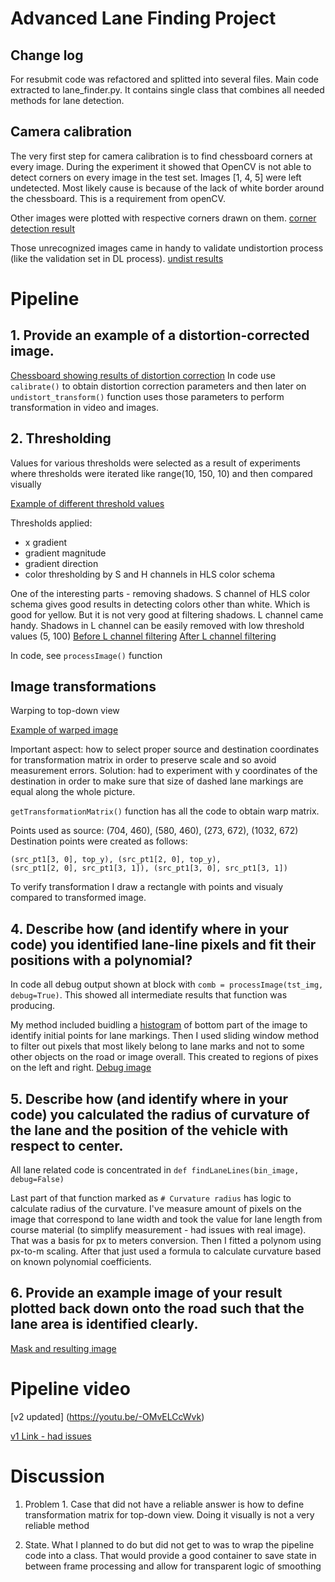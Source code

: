 # Advanced Lane Finding Project

## Change log
For resubmit code was refactored and splitted into several files.
Main code extracted to lane_finder.py. It contains single class that combines all needed methods for
lane detection.


## Camera calibration
The very first step for camera calibration is to find chessboard corners at every image.
During the experiment it showed that OpenCV is not able to detect corners on every image in the test set. 
Images [1, 4, 5] were left undetected. Most likely cause is because of the lack of white border around the chessboard.
This is a requirement from openCV.

Other images were plotted with respective corners drawn on them.
[corner detection result](https://www.dropbox.com/s/cwtdkqmr5uypwfr/Screenshot%202017-07-31%2011.42.21.png?dl=0)

Those unrecognized images came in handy to validate undistortion process (like the validation set in DL process). 
[undist results](https://www.dropbox.com/s/8fvh8ipm9l42bc4/Screenshot%202017-07-31%2013.03.29.png?dl=0)


# Pipeline

## 1. Provide an example of a distortion-corrected image. 
[Chessboard showing results of distortion correction](https://www.dropbox.com/s/z2avmxp60qbq7qz/Screenshot%202017-08-09%2023.10.57.png?dl=0)
In code use `calibrate()` to obtain distortion correction parameters 
and then later on `undistort_transform()` function uses those parameters to perform transformation in video and images.


## 2. Thresholding
 
Values for various thresholds were selected as a result of experiments where
thresholds were iterated like range(10, 150, 10) and then compared visually

[Example of different threshold values](https://www.dropbox.com/s/0a74ug230mwj3qg/Screenshot%202017-08-05%2013.33.33.png?dl=0)

Thresholds applied:
* x gradient 
* gradient magnitude
* gradient direction
* color thresholding by S and H channels in HLS color schema


One of the interesting parts - removing shadows.
S channel of HLS color schema gives good results in detecting colors other than white. Which is good for yellow.
But it is not very good at filtering shadows. L channel came handy. Shadows in L channel can be easily removed with 
low threshold values (5, 100)
[Before L channel filtering](https://www.dropbox.com/s/izj9i52x7wb82au/Screenshot%202017-08-05%2011.07.59.png?dl=0)
[After L channel filtering](https://www.dropbox.com/s/kfrdy1szix31k0a/Screenshot%202017-08-05%2011.07.32.png?dl=0)

In code, see `processImage()` function

## Image transformations
Warping to top-down view

[Example of warped image](https://www.dropbox.com/s/ly0bo7o9swbuz5e/Screenshot%202017-08-09%2023.23.58.png?dl=0)

Important aspect: how to select proper source and destination coordinates for transformation matrix 
in order to preserve scale and so avoid measurement errors.
Solution: had to experiment with y coordinates of the destination in order to make sure that size of dashed lane 
markings are equal along the whole picture.

`getTransformationMatrix()` function has all the code to obtain warp matrix.

Points used as source: (704, 460), (580, 460), (273, 672), (1032, 672)
Destination points were created as follows:
```
(src_pt1[3, 0], top_y), (src_pt1[2, 0], top_y), 
(src_pt1[2, 0], src_pt1[3, 1]), (src_pt1[3, 0], src_pt1[3, 1])
```

To verify transformation I draw a rectangle with points and visualy compared to transformed image.



## 4. Describe how (and identify where in your code) you identified lane-line pixels and fit their positions with a polynomial?
 
In code all debug output shown at block with `comb = processImage(tst_img, debug=True)`. This showed all intermediate
results that function was producing.

My method included buidling a [histogram](https://www.dropbox.com/s/soetbpl3zk8iu03/Screenshot%202017-08-09%2023.33.18.png?dl=0)
of bottom part of the image to identify initial points for lane markings.
Then I used sliding window method to filter out pixels that most likely belong to lane marks and not to some other
objects on the road or image overall. This created to regions of pixes on the left and right. 
[Debug image](https://www.dropbox.com/s/6n9ew70om41bbgu/Screenshot%202017-08-09%2023.33.45.png?dl=0)

## 5. Describe how (and identify where in your code) you calculated the radius of curvature of the lane and the position of the vehicle with respect to center. 

All lane related code is concentrated in `def findLaneLines(bin_image, debug=False)`

Last part of that function marked as `# Curvature radius` has logic to calculate radius of the curvature.
I've measure amount of pixels on the image that correspond to lane width and took the value for lane length from 
course material (to simplify measurement - had issues with real image).
That was a basis for px to meters conversion.
Then I fitted a polynom using px-to-m scaling. After that just used a formula to calculate curvature based on known
 polynomial coefficients.
 
## 6. Provide an example image of your result plotted back down onto the road such that the lane area is identified clearly. 

[Mask and resulting image](https://www.dropbox.com/s/mwfbk5wkw1sev39/Screenshot%202017-08-09%2023.40.55.png?dl=0)


# Pipeline video

[v2 updated] (https://youtu.be/-OMvELCcWvk)

[v1 Link - had issues](https://youtu.be/I0SjT4m12Xo)

# Discussion
 
1. Problem 1. Case that did not have a reliable answer is how to define transformation matrix for top-down view. 
Doing it visually is not a very reliable method

2. State. What I planned to do but did not get to was to wrap the pipeline code into a class. That would provide 
a good container to save state in between frame processing and allow for transparent logic of smoothing


